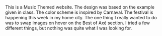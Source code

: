 This is a Music Themed website.
The design was based on the example given in class.
The color scheme is inspired by Carnaval. The festival is happening this week in my home city.
The one thing I really wanted to do was to swap images on hover on the Best of Axé section. I tried a few different things, but nothing was quite what I was looking for. 
